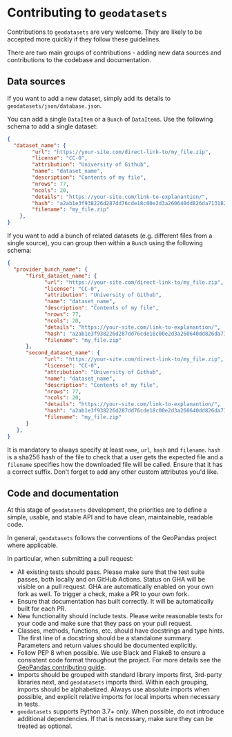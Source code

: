 # Contributing to `geodatasets`

Contributions to `geodatasets` are very welcome. They are likely to be accepted more
quickly if they follow these guidelines.

There are two main groups of contributions - adding new data sources and
contributions to the codebase and documentation.

## Data sources

If you want to add a new dataset, simply add its details to
`geodatasets/json/database.json`.

You can add a single `DataItem` or a `Bunch` of `DataItem`s. Use the following
schema to add a single dataset:

```json
{
  "dataset_name": {
        "url": "https://your-site.com/direct-link-to/my_file.zip",
        "license": "CC-0",
        "attribution": "University of Github",
        "name": "dataset_name",
        "description": "Contents of my file",
        "nrows": 77,
        "ncols": 20,
        "details": "https://your-site.com/link-to-explanantion/",
        "hash": "a2ab1e3f938226d287dd76cde18c00e2d3a260640dd826da7131827d9e76c824",
        "filename": "my_file.zip"
    },
}
```

If you want to add a bunch of related datasets (e.g. different files from a single source),
you can group then within a `Bunch` using the following schema:

```json
{
  "provider_bunch_name": {
      "first_dataset_name": {
            "url": "https://your-site.com/direct-link-to/my_file.zip",
            "license": "CC-0",
            "attribution": "University of Github",
            "name": "dataset_name",
            "description": "Contents of my file",
            "nrows": 77,
            "ncols": 20,
            "details": "https://your-site.com/link-to-explanantion/",
            "hash": "a2ab1e3f938226d287dd76cde18c00e2d3a260640dd826da7131827d9e76c824",
            "filename": "my_file.zip"
      },
      "second_dataset_name": {
            "url": "https://your-site.com/direct-link-to/my_file.zip",
            "license": "CC-0",
            "attribution": "University of Github",
            "name": "dataset_name",
            "description": "Contents of my file",
            "nrows": 77,
            "ncols": 20,
            "details": "https://your-site.com/link-to-explanantion/",
            "hash": "a2ab1e3f938226d287dd76cde18c00e2d3a260640dd826da7131827d9e76c824",
            "filename": "my_file.zip"
      }
   },
}
```

It is mandatory to always specify at least `name`, `url`, `hash` and `filename`. `hash`
is a sha256 hash of the file to check that a user gets the expected file and a
`filename` specifies how the downloaded file will be called. Ensure that it has a correct
suffix. Don't forget to add any other custom attributes you'd like.

## Code and documentation

At this stage of `geodatasets` development, the priorities are to define a simple,
usable, and stable API and to have clean, maintainable, readable code.

In general, `geodatasets` follows the conventions of the GeoPandas project where
applicable.

In particular, when submitting a pull request:

- All existing tests should pass. Please make sure that the test suite passes, both
  locally and on GitHub Actions. Status on GHA will be visible on a pull request. GHA
  are automatically enabled on your own fork as well. To trigger a check, make a PR to
  your own fork.
- Ensure that documentation has built correctly. It will be automatically built for each
  PR.
- New functionality should include tests. Please write reasonable tests for your code
  and make sure that they pass on your pull request.
- Classes, methods, functions, etc. should have docstrings and type hints. The first
  line of a docstring should be a standalone summary. Parameters and return values
  should be documented explicitly.
- Follow PEP 8 when possible. We use Black and Flake8 to ensure a consistent code format
  throughout the project. For more details see the [GeoPandas contributing
  guide](https://geopandas.readthedocs.io/en/latest/community/contributing.html).
- Imports should be grouped with standard library imports first, 3rd-party libraries
  next, and `geodatasets` imports third. Within each grouping, imports should be
  alphabetized. Always use absolute imports when possible, and explicit relative imports
  for local imports when necessary in tests.
- `geodatasets` supports Python 3.7+ only. When possible, do not introduce additional
  dependencies. If that is necessary, make sure they can be treated as optional.
